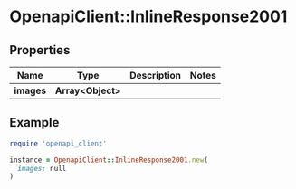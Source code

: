 # OpenapiClient::InlineResponse2001

## Properties

| Name | Type | Description | Notes |
| ---- | ---- | ----------- | ----- |
| **images** | **Array&lt;Object&gt;** |  |  |

## Example

```ruby
require 'openapi_client'

instance = OpenapiClient::InlineResponse2001.new(
  images: null
)
```

